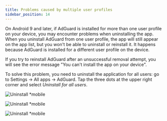 ```yaml
---
title: Problems caused by multiple user profiles
sidebar_position: 14
---
```


On Android 9 and later, if AdGuard is installed for more than one user profile on your device, you may encounter problems when uninstalling the app. When you uninstall AdGuard from one user profile, the app will still appear on the app list, but you won't be able to uninstall or reinstall it. It happens because AdGuard is installed for a different user profile on the device.
 
If you try to reinstall AdGuard after an unsuccessful removal attempt, you will see the error message "You can't install the app on your device".
 
To solve this problem, you need to uninstall the application for all users: go to Settings → All apps → AdGuard. Tap the three dots at the upper right corner and select *Uninstall for all users*.
 
![Uninstall *mobile](https://cdn.adtidy.org/public/Adguard/kb/android/multiple_users/uninst_en.png)
 
![Uninstall *mobile](https://cdn.adtidy.org/public/Adguard/kb/android/multiple_users/uninst2_en.png)
 
![Uninstall *mobile](https://cdn.adtidy.org/content/kb/ad_blocker/android/solving_problems/multiple-profiles-issue/uninst3_en.png)
